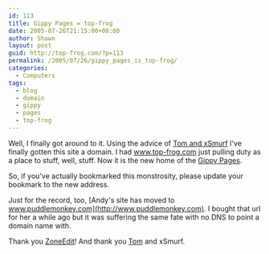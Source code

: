 ```yaml
---
id: 113
title: Gippy Pages = top-frog
date: 2005-07-26T21:15:00+00:00
author: Shawn
layout: post
guid: http://top-frog.com/?p=113
permalink: /2005/07/26/gippy_pages_is_top-frog/
categories:
  - Computers
tags:
  - blog
  - domain
  - gippy
  - pages
  - top-frog
---
```

Well, I finally got around to it. Using the advice of [Tom and xSmurf](/2005/07/09/darn_that_dyndns) I've finally gotten this site a domain. I had www.top-frog.com just pulling duty as a place to stuff, well, stuff. Now it is the new home of the [Gippy Pages]().

So, if you've actually bookmarked this monstrosity, please update your bookmark to the new address.

Just for the record, too, [Andy's site has moved to www.puddlemonkey.com](http://www.puddlemonkey.com). I bought that url for her a while ago but it was suffering the same fate with no DNS to point a domain name with.

Thank you [ZoneEdit](http://www.zoneedit.com)! And thank you [Tom](http://www.milkbasilica.com) and xSmurf.